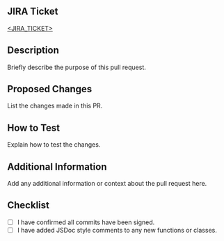 ## JIRA Ticket

[<JIRA_TICKET>](https://jira.csiro.com/browse/<JIRA_TICKET>)

## Description

Briefly describe the purpose of this pull request.

## Proposed Changes

List the changes made in this PR.

## How to Test

Explain how to test the changes.

## Additional Information

Add any additional information or context about the pull request here.

## Checklist

- [ ] I have confirmed all commits have been signed.
- [ ] I have added JSDoc style comments to any new functions or classes.
